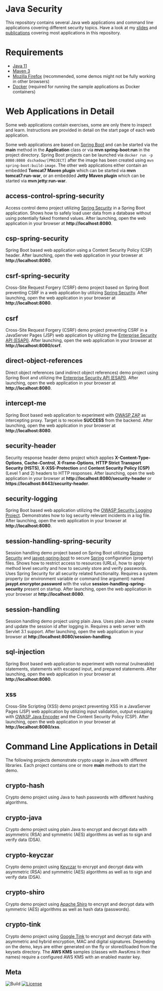 Java Security
============
This repository contains several Java web applications and command line applications covering different security topics. Have a look at my [slides](https://blog.dominikschadow.de/events) and [publications](https://blog.dominikschadow.de/publications) covering most applications in this repository.

# Requirements
- [Java 11](https://adoptopenjdk.net)
- [Maven 3](http://maven.apache.org/)
- [Mozilla Firefox](https://www.mozilla.org) (recommended, some demos might not be fully working in other browsers)
- [Docker](https://www.docker.com) (required for running the sample applications as Docker containers) 

# Web Applications in Detail
Some web applications contain exercises, some are only there to inspect and learn. Instructions are provided in detail on the start page of each web application.

Some web applications are based on [Spring Boot](http://projects.spring.io/spring-boot) and can be started via the **main** method in the **Application** class or via **mvn spring-boot:run** in the project directory. Spring Boot projects can be launched via `docker run -p 8080:8080 dschadow/[PROJECT]` after the image has been created using `mvn spring-boot:build-image`. The other web applications either contain an embedded **Tomcat7 Maven plugin** which can be started via **mvn tomcat7:run-war**, or an embedded **Jetty Maven plugin** which can be started via **mvn jetty:run-war**.

## access-control-spring-security
Access control demo project utilizing [Spring Security](http://projects.spring.io/spring-security) in a Spring Boot application. Shows how to safely load user data from a database without using potentially faked frontend values. After launching, open the web application in your browser at **http://localhost:8080**.

## csp-spring-security
Spring Boot based web application using a Content Security Policy (CSP) header. After launching, open the web application in your browser at **http://localhost:8080**.

## csrf-spring-security
Cross-Site Request Forgery (CSRF) demo project based on Spring Boot preventing CSRF in a web application by utilizing [Spring Security](http://projects.spring.io/spring-security). After launching, open the web application in your browser at **http://localhost:8080**. 

## csrf
Cross-Site Request Forgery (CSRF) demo project preventing CSRF in a JavaServer Pages (JSP) web application by utilizing  the [Enterprise Security API (ESAPI)](https://www.owasp.org/index.php/Category:OWASP_Enterprise_Security_API). After launching, open the web application in your browser at **http://localhost:8080/csrf**.

## direct-object-references
Direct object references (and indirect object references) demo project using Spring Boot and utilizing the [Enterprise Security API (ESAPI)](https://www.owasp.org/index.php/Category:OWASP_Enterprise_Security_API). After launching, open the web application in your browser at **http://localhost:8080**.

## intercept-me
Spring Boot based web application to experiment with [OWASP ZAP](https://www.owasp.org/index.php/OWASP_Zed_Attack_Proxy_Project) as intercepting proxy. Target is to receive **SUCCESS** from the backend. After launching, open the web application in your browser at **http://localhost:8080**.

## security-header
Security response header demo project which applies **X-Content-Type-Options**, **Cache-Control**, **X-Frame-Options**, **HTTP Strict Transport Security (HSTS)**, **X-XSS-Protection** and **Content Security Policy (CSP)** (Level 1 and 2) headers to HTTP responses. After launching, open the web application in your browser at **http://localhost:8080/security-header** or **https://localhost:8443/security-header**.

## security-logging
Spring Boot based web application utilizing the [OWASP Security Logging Project](https://www.owasp.org/index.php/OWASP_Security_Logging_Project). Demonstrates how to log security relevant incidents in a log file. After launching, open the web application in your browser at **http://localhost:8080**.

## session-handling-spring-security
Session handling demo project based on Spring Boot utilizing [Spring Security](http://projects.spring.io/spring-security) and [jasypt-spring-boot](https://github.com/ulisesbocchio/jasypt-spring-boot) to secure [Spring](http://spring.io) configuration (property) files. Shows how to restrict access to resources (URLs), how to apply method level security and how to securely store and verify passwords. Uses Spring Security for all security related functionality. Requires a system property (or environment variable or command line argument) named **jasypt.encryptor.password** with the value **session-handling-spring-security** present on startup. After launching, open the web application in your browser at **http://localhost:8080**.

## session-handling
Session handling demo project using plain Java. Uses plain Java to create and update the session id after logging in. Requires a web server with Servlet 3.1 support. After launching, open the web application in your browser at **http://localhost:8080/session-handling**.

## sql-injection
Spring Boot based web application to experiment with normal (vulnerable) statements, statements with escaped input, and prepared statements. After launching, open the web application in your browser at **http://localhost:8080**.

## xss
Cross-Site Scripting (XSS) demo project preventing XSS in a JavaServer Pages (JSP) web application by utilizing input validation, output escaping with [OWASP Java Encoder](https://www.owasp.org/index.php/OWASP_Java_Encoder_Project) and the Content Security Policy (CSP). After launching, open the web application in your browser at **http://localhost:8080/xss**.

# Command Line Applications in Detail
The following projects demonstrate crypto usage in Java with different libraries. Each project contains one or more **main** methods to start the demo.

## crypto-hash
Crypto demo project using Java to hash passwords with different hashing algorithms.

## crypto-java
Crypto demo project using plain Java to encrypt and decrypt data with asymmetric (RSA) and symmetric (AES) algorithms as well as to sign and verify data (DSA).

## crypto-keyczar
Crypto demo project using [Keyczar](http://www.keyczar.org) to encrypt and decrypt data with asymmetric (RSA) and symmetric (AES) algorithms as well as to sign and verify data (DSA). 

## crypto-shiro
Crypto demo project using [Apache Shiro](http://shiro.apache.org) to encrypt and decrypt data with symmetric (AES) algorithms as well as hash data (passwords). 

## crypto-tink
Crypto demo project using [Google Tink](https://github.com/google/tink) to encrypt and decrypt data with asymmetric and hybrid encryption, MAC and digital signatures. Depending on the demo, keys are either generated on the fly or stored/loaded from the keysets directory. The **AWS KMS** samples (classes with AwsKms in their names) require a configured AWS KMS with an enabled master key.

## Meta
![Build](https://github.com/dschadow/JavaSecurity/workflows/Build/badge.svg) [![License](https://img.shields.io/badge/License-Apache%202.0-blue.svg)](https://opensource.org/licenses/Apache-2.0)